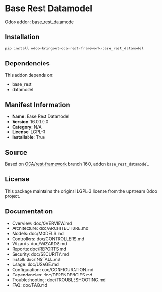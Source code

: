# Base Rest Datamodel

Odoo addon: base_rest_datamodel

## Installation

```bash
pip install odoo-bringout-oca-rest-framework-base_rest_datamodel
```

## Dependencies

This addon depends on:
- base_rest
- datamodel

## Manifest Information

- **Name**: Base Rest Datamodel
- **Version**: 16.0.1.0.0
- **Category**: N/A
- **License**: LGPL-3
- **Installable**: True

## Source

Based on [OCA/rest-framework](https://github.com/OCA/rest-framework) branch 16.0, addon `base_rest_datamodel`.

## License

This package maintains the original LGPL-3 license from the upstream Odoo project.

## Documentation

- Overview: doc/OVERVIEW.md
- Architecture: doc/ARCHITECTURE.md
- Models: doc/MODELS.md
- Controllers: doc/CONTROLLERS.md
- Wizards: doc/WIZARDS.md
- Reports: doc/REPORTS.md
- Security: doc/SECURITY.md
- Install: doc/INSTALL.md
- Usage: doc/USAGE.md
- Configuration: doc/CONFIGURATION.md
- Dependencies: doc/DEPENDENCIES.md
- Troubleshooting: doc/TROUBLESHOOTING.md
- FAQ: doc/FAQ.md
